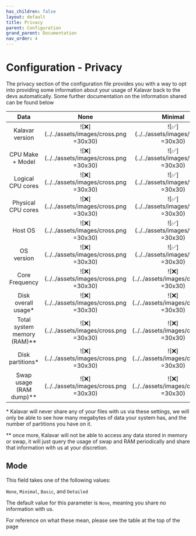 ```yaml
---
has_children: false
layout: default
title: Privacy
parent: Configuration
grand_parent: Documentation
nav_order: 4
---
```


# Configuration - Privacy
The privacy section of the configuration file provides you with a way to opt into providing some information about your usage of Kalavar back to the devs automatically. Some further documentation on the information shared can be found below

|Data                       |None |Minimal|Basic|Detailed|
|:-------------------------:|:---:|:-----:|:---:|:------:|
|Kalavar version            |![❌](../../assets/images/cross.png =30x30)    |![✅](../../assets/images/tick.png =30x30)    |![✅](../../assets/images/tick.png =30x30)   |![✅](../../assets/images/tick.png =30x30)     |
|CPU Make + Model           |![❌](../../assets/images/cross.png =30x30)    |![✅](../../assets/images/tick.png =30x30)    |![✅](../../assets/images/tick.png =30x30)   |![✅](../../assets/images/tick.png =30x30)     |
|Logical CPU cores          |![❌](../../assets/images/cross.png =30x30)    |![✅](../../assets/images/tick.png =30x30)    |![✅](../../assets/images/tick.png =30x30)   |![✅](../../assets/images/tick.png =30x30)     |
|Physical CPU cores         |![❌](../../assets/images/cross.png =30x30)    |![✅](../../assets/images/tick.png =30x30)    |![✅](../../assets/images/tick.png =30x30)   |![✅](../../assets/images/tick.png =30x30)     |
|Host OS                    |![❌](../../assets/images/cross.png =30x30)    |![✅](../../assets/images/tick.png =30x30)    |![✅](../../assets/images/tick.png =30x30)   |![✅](../../assets/images/tick.png =30x30)     |
|OS version                 |![❌](../../assets/images/cross.png =30x30)    |![✅](../../assets/images/tick.png =30x30)    |![✅](../../assets/images/tick.png =30x30)   |![✅](../../assets/images/tick.png =30x30)     |
|Core Frequency             |![❌](../../assets/images/cross.png =30x30)    |![❌](../../assets/images/cross.png =30x30)    |![✅](../../assets/images/tick.png =30x30)   |![✅](../../assets/images/tick.png =30x30)     |
|Disk overall usage*        |![❌](../../assets/images/cross.png =30x30)    |![❌](../../assets/images/cross.png =30x30)    |![✅](../../assets/images/tick.png =30x30)   |![✅](../../assets/images/tick.png =30x30)     |
|Total system memory (RAM)**|![❌](../../assets/images/cross.png =30x30)    |![❌](../../assets/images/cross.png =30x30)    |![✅](../../assets/images/tick.png =30x30)   |![✅](../../assets/images/tick.png =30x30)     |
|Disk partitions*           |![❌](../../assets/images/cross.png =30x30)    |![❌](../../assets/images/cross.png =30x30)    |![❌](../../assets/images/cross.png =30x30)   |![✅](../../assets/images/tick.png =30x30)     |
|Swap usage (RAM dump)**    |![❌](../../assets/images/cross.png =30x30)    |![❌](../../assets/images/cross.png =30x30)    |![❌](../../assets/images/cross.png =30x30)   |![✅](../../assets/images/tick.png =30x30)     |


\* Kalavar will never share any of your files with us via these settings, we will only be able to see how many megabytes of data your system has, and the number of partitions you have on it.

** once more, Kalavar will not be able to access any data stored in memory or swap, it will just query the usage of swap and RAM periodically and share that information with us at your discretion.

## Mode
This field takes one of the following values:

`None`,
`Minimal`,
`Basic`, and
`Detailed`

The default value for this parameter is `None`, meaning you share no information with us.

For reference on what these mean, please see the table at the top of the page